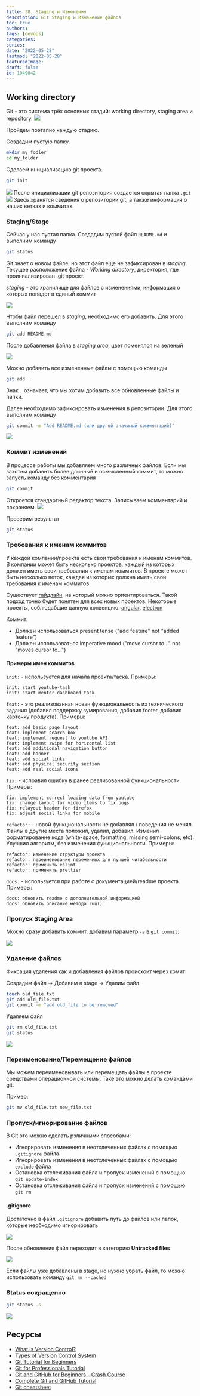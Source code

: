 ```yaml
---
title: 38. Staging и Изменения
description: Git Staging и Изменение файлов
toc: true
authors:
tags: [devops]
categories:
series: 
date: "2022-05-28"
lastmod: "2022-05-28"
featuredImage:
draft: false
id: 1049042
---
```


## Working directory

Git - это система трёх основных стадий: working directory, staging area и repository.
[![](../images/day38_git01.png?v2)](../images/day38_git01.png?v2)

Пройдем поэтапно каждую стадию.

Создадим пустую папку.
```bash
mkdir my_fodler
cd my_folder
```
Сделаем инициализацию git проекта.
```bash
git init
```
[![](../images/Day38_Git1.png)](../images/Day38_Git1.png)
После инициализации git репозитория создается скрытая папка `.git`
![](../images/Day38_Git2.png?v2)
Здесь хранятся сведения о репозитории git, а также информация о наших ветках и коммитах.
### Staging/Stage

Сейчас у нас пустая папка. Создадим пустой файл `README.md` и выполним команду
```bash
git status
```
Git знает о новом файле, но этот файл еще не зафиксирован в *staging*. Текущее расположение файла - *Working directory*, директория, где проиниализирован .git проект.

*staging* - это хранилище для файлов с изменениями, информация о которых попадет в единый коммит

![](../images/Day38_Git3.png?v3)

Чтобы файл перешел в *staging*, необходимо его добавить. Для этого выполним команду
```bash
git add README.md
```
После добавления файла в *staging area*, цвет поменялся на зеленый

![](../images/Day38_Git4.png?v2)

Можно добавить все измененные файлы с помощью команды
```bash
git add .
```
Знак `.` означает, что мы хотим добавить все обновленные файлы и папки.

Далее необходимо зафиксировать изменения в репозитории. Для этого выполним команду
```bash
git commit -m "Add README.md (или другой значимый комментарий)"
```
![](../images/Day38_Git5.png?v2)
### Коммит изменений
В процессе работы мы добавляем много различных файлов. Если мы захотим добавить более длинный и осмысленный коммит, то можно запусть команду без комментария

```bash
git commit
```
Откроется стандартный редактор текста. Записываем комментарий и сохраняем.
![](../images/Day38_Git7.png?v2)

Проверим результат
```bash
git status
```

### Требования к именам коммитов

У каждой компании/проекта есть свои требования к именам коммитов. В компании может быть несколько проектов, каждый из которых должен иметь свои требования к именам коммитов. В проекте может быть несколько веток, каждая из которых должна иметь свои требования к именам коммитов. 

Существует [гайдлайн](https://www.conventionalcommits.org/ru/v1.0.0/), на который можно ориентироваться. Такой подход точно будет понятен для всех новых проектов. Некоторые проекты, соблюдабщие данную конвенцию: [angular](https://github.com/angular/angular/commits/main), [electron](https://github.com/electron/electron/commits/)

Коммит:
* Должен использоваться present tense ("add feature" not "added feature")
* Должен использоваться imperative mood ("move cursor to..." not "moves cursor to...")

#### Примеры имен коммитов
`init:` - используется для начала проекта/таска. Примеры:
```
init: start youtube-task
init: start mentor-dashboard task
```
`feat:` - это реализованная новая функциональность из технического задания (добавил поддержку зумирования, добавил footer, добавил карточку продукта). Примеры:
```
feat: add basic page layout
feat: implement search box 
feat: implement request to youtube API
feat: implement swipe for horizontal list
feat: add additional navigation button
feat: add banner
feat: add social links
feat: add physical security section
feat: add real social icons
```
`fix:` - исправил ошибку в ранее реализованной функциональности. Примеры:
```
fix: implement correct loading data from youtube
fix: change layout for video items to fix bugs
fix: relayout header for firefox
fix: adjust social links for mobile
```
`refactor:` - новой функциональности не добавлял / поведения не менял. Файлы в другие места положил, удалил, добавил. Изменил форматирование кода (white-space, formatting, missing semi-colons, etc). Улучшил алгоритм, без изменения функциональности. Примеры:
```
refactor: изменение структуры проекта
refactor: переименование переменных для лучшей читабельности
refactor: применить eslint
refactor: применить prettier
```
`docs:` - используется при работе с документацией/readme проекта. Примеры:
```
docs: обновить readme с дополнительной информацией
docs: обновить описание метода run()
```

### Пропуск Staging Area

Можно сразу добавить коммит, добавим параметр `-a` в `git commit`:

![](../images/Day38_Git8.png?v2)

### Удаление файлов
Фиксация удаления как и добавления файлов происхоит через комит

Создадим файл -> Добавим в stage -> Удалим файл

```bash
touch old_file.txt
git add old_file.txt
git commit -m "add old_file to be removed"
```

Удаляем файл
    
```bash
git rm old_file.txt
git status
```

![](../images/Day38_Git9.png?v2)

### Переименование/Перемещение файлов

Мы можем переименовывать или перемещать файлы в проекте средствами операционной системы. Таке это можно делать командами git. 

Пример:

```bash
git mv old_file.txt new_file.txt
```

### Пропуск/игнорирование файлов

В Git это можно сделать рзличными способами:
- Игнорировать изменения в неотслеченных файлах с помощью `.gitignore` файла
- Игнорировать изменения в неотслеченных файлах с помощью `exclude` файла
- Остановка отслеживания файла и пропуск изменений с помощью `git update-index`
- Остановка отслеживания файла и пропуск изменений с помощью `git rm`

#### .gitignore

Достаточно в файл `.gitignore` добавить путь до файлов или папок, которые необходимо игнорировать

![](../images/Day38_Git13.png?v2)

После обновления файл переходит в категорию **Untracked files**

![](../images/Day38_Git14.png?v2)

Если файлы уже добавлены в stage, но нужно убрать файл, то можно использовать команду `git rm --cached`

### Status сокращенно

```bash
git status -s
```
![](../images/Day38_Git16.png?v1)
## Ресурсы 

- [What is Version Control?](https://www.youtube.com/watch?v=Yc8sCSeMhi4)
- [Types of Version Control System](https://www.youtube.com/watch?v=kr62e_n6QuQ)
- [Git Tutorial for Beginners](https://www.youtube.com/watch?v=8JJ101D3knE&t=52s) 
- [Git for Professionals Tutorial](https://www.youtube.com/watch?v=Uszj_k0DGsg) 
- [Git and GitHub for Beginners - Crash Course](https://www.youtube.com/watch?v=RGOj5yH7evk&t=8s) 
- [Complete Git and GitHub Tutorial](https://www.youtube.com/watch?v=apGV9Kg7ics)
- [Git cheatsheet](https://www.atlassian.com/git/tutorials/atlassian-git-cheatsheet)

